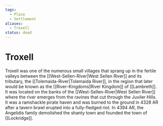 ```yaml
---
tags:
  - Place
  - Settlement
aliases:
  - Troxell
status: dead
---
```

# Troxell
Troxell was one of the numerous small villages that sprang up in the fertile valleys between the [[West-Sellen-River|West Sellen River]] and its tributary, the [[Tolemaida-River|Tolemaida River]], in the region that later would be known as the [[River-Kingdoms|River Kingdom]] of [[Lambreth]]. It was located on the banks of the [[West-Sellen-River|West Sellen River]] where the river emerges from the ravines that cut through the Juviler Hills. It was a ramshackle pirate haven and was burned to the ground in 4328 AR after a tavern brawl erupted into a fully-fledged riot. In 4394 AR, the Angelidis family demolished the shanty town and founded the town of [[Lockridge]].